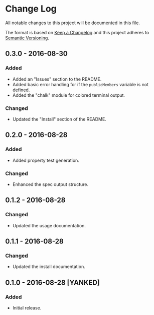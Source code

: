 Change Log
==========
All notable changes to this project will be documented in this file.

The format is based on [Keep a Changelog](http://keepachangelog.com/)
and this project adheres to [Semantic Versioning](http://semver.org/).

0.3.0 - 2016-08-30
------------------
### Added
- Added an "Issues" section to the README.
- Added basic error handling for if the `publicMembers` variable is not defined.
- Added the "chalk" module for colored terminal output.

### Changed
- Updated the "Install" section of the README.

0.2.0 - 2016-08-28
------------------
### Added
- Added property test generation.

### Changed
- Enhanced the spec output structure.

0.1.2 - 2016-08-28
------------------
### Changed
- Updated the usage documentation.

0.1.1 - 2016-08-28
------------------
### Changed
- Updated the install documentation.

0.1.0 - 2016-08-28 [YANKED]
---------------------------
### Added
- Initial release.
